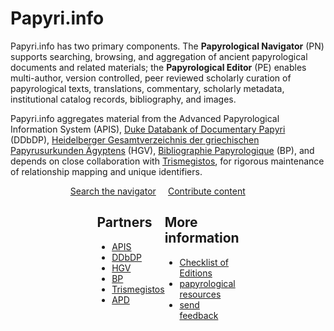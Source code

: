 <h1 class="visually-hidden">Papyri.info</h1>

<span class="papyriDotInfo">Papyri.info</span> has two primary components. The <strong>Papyrological Navigator</strong> (PN) supports searching, browsing, and aggregation of ancient papyrological documents and related materials; the <strong>Papyrological Editor</strong> (PE) enables multi-author, version controlled, peer reviewed scholarly curation of papyrological texts, translations, commentary, scholarly metadata, institutional catalog records, bibliography, and images.

Papyri.info aggregates material from the Advanced Papyrological Information System
(APIS), [Duke Databank of Documentary Papyri](ddbdp) (DDbDP), [Heidelberger Gesamtverzeichnis der griechischen Papyrusurkunden Ägyptens](http://www.rzuser.uni-heidelberg.de/~gv0/) (HGV), [Bibliographie Papyrologique](http://www.ulb.ac.be/philo/cpeg/bp.htm) (BP), and depends on close collaboration with  [Trismegistos](http://www.trismegistos.org/), for rigorous maintenance of relationship mapping and unique identifiers.


<div id="search" style="display:grid; grid-template-columns: repeat(6, 1fr);">
  <div style="grid-column: 1 / 4; text-align: right; margin-right: 2vw">
    <a href="/search" id="searchbutton">Search the navigator</a>
  </div>
  <div style="grid-column: 4 / 6; text-align: left;">
    <a href="/editor" id="editorbutton">Contribute content</a>
  </div>
</div>

<div style="display:grid; grid-template-columns: repeat(6, 1fr);">
  <div style="grid-column: 3">
    <h2 style="margin-left: 0;">Partners</h2>
    <ul class="about">
      <li><a href="docs/apis" title="learn about the Advanced Papyrological Information System">APIS</a></li>
      <li><a href="/docs/ddbdp" title="learn about the Duke Databank of Documentary Papyri">DDbDP</a></li>
      <li><a href="https://aquila.zaw.uni-heidelberg.de/start" title="learn about the Heidelberger Gesamtverzeichnis der griechischen Papyrusurkunden Ägyptens">HGV</a></li>
      <li><a href="https://web.archive.org/web/20220308011812/http://www.aere-egke.be/BP_enligne.htm" title="learn about the Bibliographie Papyrologique">BP</a></li>
      <li><a href="http://www.trismegistos.org/" title="learn about the Trismegistos project">Trismegistos</a></li>
      <li><a href="http://www.ori.uzh.ch/apd" title="learn about the Arabic Papyrological Database">APD</a></li>
    </ul>
  </div>
  <div style="grid-column: 4;">
    <h2 style="margin-left: 0;">More information</h2>
    <ul class="about">
      <li><a href="/docs/checklist">Checklist of Editions</a></li>
      <li><a href="/docs/resources">papyrological resources</a></li>
      <li><a href="feedback.html">send feedback</a></li>
    </ul>
  </div>
</div>
